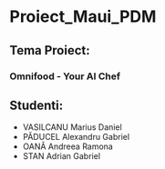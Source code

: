 # Proiect_Maui_PDM
## Tema Proiect:
### Omnifood - Your AI Chef

## Studenti:
- VASILCANU Marius Daniel
- PĂDUCEL Alexandru Gabriel
- OANĂ Andreea Ramona
- STAN Adrian Gabriel
